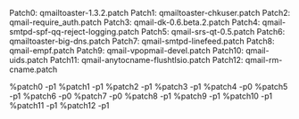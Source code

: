 Patch0:    qmailtoaster-1.3.2.patch
Patch1:    qmailtoaster-chkuser.patch
Patch2:    qmail-require_auth.patch
Patch3:    qmail-dk-0.6.beta.2.patch
Patch4:    qmail-smtpd-spf-qq-reject-logging.patch
Patch5:    qmail-srs-qt-0.5.patch
Patch6:    qmailtoaster-big-dns.patch
Patch7:    qmail-smtpd-linefeed.patch
Patch8:    qmail-empf.patch
Patch9:    qmail-vpopmail-devel.patch
Patch10:   qmail-uids.patch
Patch11:   qmail-anytocname-flushtlsio.patch
Patch12:   qmail-rm-cname.patch


%patch0 -p1
%patch1 -p1
%patch2 -p1
%patch3 -p1
%patch4 -p0
%patch5 -p1
%patch6 -p0
%patch7 -p0
%patch8 -p1
%patch9 -p1
%patch10 -p1
%patch11 -p1
%patch12 -p1
